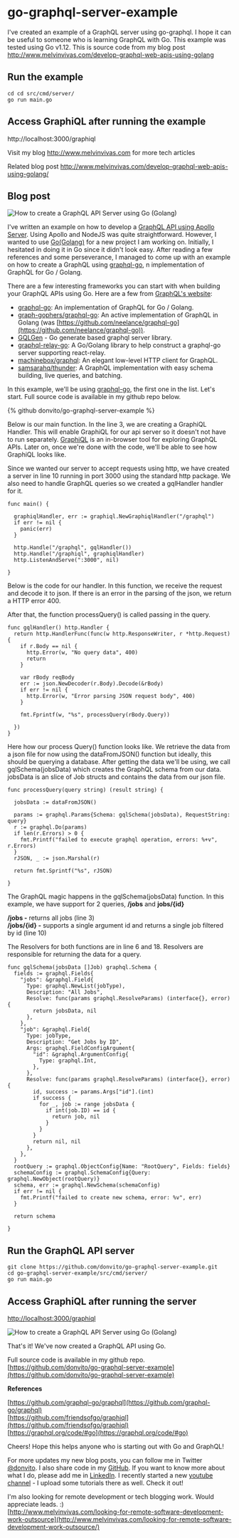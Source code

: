 # go-graphql-server-example

I've created an example of a GraphQL server using go-graphql. I hope it can be useful to someone who is learning GraphQL with Go. This example was tested using Go v1.12. This is source code from my blog post http://www.melvinvivas.com/develop-graphql-web-apis-using-golang

## Run the example
```
cd cd src/cmd/server/
go run main.go
```

## Access GraphiQL after running the example

http://localhost:3000/graphiql

Visit my blog http://www.melvinvivas.com for more tech articles

Related blog post http://www.melvinvivas.com/develop-graphql-web-apis-using-golang/


## Blog post

![How to create a GraphQL API Server using Go (Golang)](https://www.melvinvivas.com/content/images/2019/09/Screenshot-2019-09-18-15.36.37.png)

I've written an example on how to develop a [GraphQL API using Apollo Server](http://www.melvinvivas.com/graphql-api-using-apollo-server-example/). Using Apollo and NodeJS was quite straightforward. However, I wanted to use [Go(Golang)](https://golang.org/) for a new project I am working on. Initially, I hesitated in doing it in Go since it didn't look easy. After reading a few references and some perseverance, I managed to come up with an example on how to create a GraphQL using [graphql-go](https://github.com/graphql-go/graphql), n implementation of GraphQL for Go / Golang.

There are a few interesting frameworks you can start with when building your GraphQL APIs using Go. Here are a few from [GraphQL's website](https://graphql.org/code/#go):

- [graphql-go](https://github.com/graphql-go/graphql): An implementation of GraphQL for Go / Golang.
- [graph-gophers/graphql-go](https://github.com/graph-gophers/graphql-go): An active implementation of GraphQL in Golang (was [https://github.com/neelance/graphql-go](https://github.com/neelance/graphql-go)).
- [GQLGen](https://github.com/99designs/gqlgen) - Go generate based graphql server library.
- [graphql-relay-go](https://github.com/graphql-go/relay): A Go/Golang library to help construct a graphql-go server supporting react-relay.
- [machinebox/graphql](https://github.com/machinebox/graphql): An elegant low-level HTTP client for GraphQL.
- [samsarahq/thunder](https://github.com/samsarahq/thunder): A GraphQL implementation with easy schema building, live queries, and batching.

In this example, we'll be using [graphql-go](https://github.com/graphql-go/graphql), the first one in the list. Let's start.  Full source code is available in my github repo below.

{% github donvito/go-graphql-server-example %} 

Below is our main function. In the line 3, we are creating a GraphiQL Handler. This will enable GraphiQL for our api server so it doesn't not have to run separately.  [GraphiQL](https://github.com/graphql/graphiql) is an in-browser tool for exploring GraphQL APIs. Later on, once we're done with the code, we'll be able to see how GraphiQL looks like.  
  
Since we wanted our server to accept requests using http, we have created a server in line 10 running in port 3000 using the standard http package. We also need to handle GraphQL queries so we created a gqlHandler handler for it.


```
func main() {

  graphiqlHandler, err := graphiql.NewGraphiqlHandler("/graphql")
  if err != nil {
    panic(err)
  }

  http.Handle("/graphql", gqlHandler())
  http.Handle("/graphiql", graphiqlHandler)
  http.ListenAndServe(":3000", nil)

}
```


Below is the code for our handler. In this function, we receive the request and decode it to json. If there is an error in the parsing of the json, we return a HTTP error 400.

After that, the function processQuery() is called passing in the query.


```
func gqlHandler() http.Handler {
  return http.HandlerFunc(func(w http.ResponseWriter, r *http.Request) {
    if r.Body == nil {
      http.Error(w, "No query data", 400)
      return
    }

    var rBody reqBody
    err := json.NewDecoder(r.Body).Decode(&rBody)
    if err != nil {
      http.Error(w, "Error parsing JSON request body", 400)
    }

    fmt.Fprintf(w, "%s", processQuery(rBody.Query))

  })
}
```

Here how our process Query() function looks like. We retrieve the data from a json file for now using the dataFromJSON() function but ideally, this should be querying a database. After getting the data we'll be using, we call gqlSchema(jobsData) which creates the GraphQL schema from our data.  jobsData is an slice of Job structs and contains the data from our json file.


```
func processQuery(query string) (result string) {

  jobsData := dataFromJSON()

  params := graphql.Params{Schema: gqlSchema(jobsData), RequestString: query}
  r := graphql.Do(params)
  if len(r.Errors) > 0 {
    fmt.Printf("failed to execute graphql operation, errors: %+v", r.Errors)
  }
  rJSON, _ := json.Marshal(r)

  return fmt.Sprintf("%s", rJSON)

}

```

The GraphQL magic happens in the gqlSchema(jobsData) function. In this example, we have support for 2 queries, **/jobs** and **jobs/{id}**

**/jobs -** returns all jobs (line 3)  
**/jobs/{id} -** supports a single argument id and returns a single job filtered by id (line 10)  
  
The Resolvers for both functions are in line 6 and 18. Resolvers are responsible for returning the data for a query.

```
func gqlSchema(jobsData []Job) graphql.Schema {
  fields := graphql.Fields{
    "jobs": &graphql.Field{
      Type: graphql.NewList(jobType),
      Description: "All Jobs",
      Resolve: func(params graphql.ResolveParams) (interface{}, error) {
        return jobsData, nil
      },
    },
    "job": &graphql.Field{
      Type: jobType,
      Description: "Get Jobs by ID",
      Args: graphql.FieldConfigArgument{
        "id": &graphql.ArgumentConfig{
          Type: graphql.Int,
        },
      },
      Resolve: func(params graphql.ResolveParams) (interface{}, error) {
        id, success := params.Args["id"].(int)
        if success {
          for _, job := range jobsData {
            if int(job.ID) == id {
              return job, nil
            }
          }
        }
        return nil, nil
      },
    },
  }
  rootQuery := graphql.ObjectConfig{Name: "RootQuery", Fields: fields}
  schemaConfig := graphql.SchemaConfig{Query: graphql.NewObject(rootQuery)}
  schema, err := graphql.NewSchema(schemaConfig)
  if err != nil {
    fmt.Printf("failed to create new schema, error: %v", err)
  }

  return schema

}
```

## Run the GraphQL API server

```
git clone https://github.com/donvito/go-graphql-server-example.git
cd go-graphql-server-example/src/cmd/server/
go run main.go

```

## Access GraphiQL after running the server

[http://localhost:3000/graphiql](http://localhost:3000/graphiql)

![How to create a GraphQL API Server using Go (Golang)](https://www.melvinvivas.com/content/images/2019/09/Screenshot-2019-09-18-14.36.12-1.png)

That's it! We've now created a GraphQL API using Go.

Full source code is available in my github repo.  
[https://github.com/donvito/go-graphql-server-example](https://github.com/donvito/go-graphql-server-example)

**References**  
  
[https://github.com/graphql-go/graphql](https://github.com/graphql-go/graphql)  
[https://github.com/friendsofgo/graphiql](https://github.com/friendsofgo/graphiql)  
[https://graphql.org/code/#go](https://graphql.org/code/#go)

Cheers! Hope this helps anyone who is starting out with Go and GraphQL!

For more updates my new blog posts, you can follow me in Twitter [@donvito](https://twitter.com/donvito).  I also share code in my [GitHub](https://github.com/donvito). If you want to know more about what I do, please add me in [LinkedIn](https://www.linkedin.com/in/melvinvivas/). I recently started a new [youtube channel](https://www.youtube.com/channel/UCi6RVSV8s9Yy2Qg3WcGq9cg) - I upload some tutorials there as well. Check it out!

I'm also looking for remote development or tech blogging work. Would appreciate leads. :)  
[http://www.melvinvivas.com/looking-for-remote-software-development-work-outsource](http://www.melvinvivas.com/looking-for-remote-software-development-work-outsource/)


